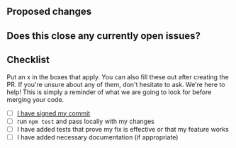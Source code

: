 <!-- 🚨 Please review the guidelines for contributing to this repository. -->

## Proposed changes

<!-- Describe the big picture of your changes here to communicate to the maintainers why we should accept this pull request. If it fixes a bug or resolves a feature request, be sure to link to that issue. -->

## Does this close any currently open issues?

<!-- Put here the refence to the issue or PR -->

## Checklist

Put an x in the boxes that apply. You can also fill these out after creating the PR. If you're unsure about any of them, don't hesitate to ask. We're here to help! This is simply a reminder of what we are going to look for before merging your code.

<!-- - [ ] I have read the CONTRIBUTING doc -->
- [ ] [I have signed my commit](https://help.github.com/articles/signing-commits-using-gpg/)
- [ ] run `npm test` and pass locally with my changes
- [ ] I have added tests that prove my fix is effective or that my feature works
- [ ] I have added necessary documentation (if appropriate)
